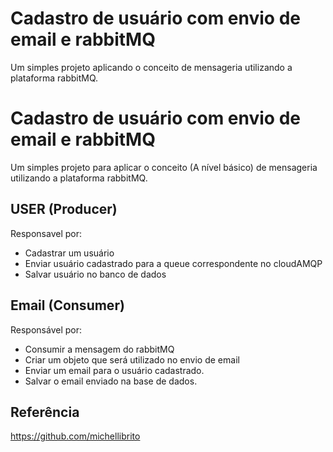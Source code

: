 # Cadastro de usuário com envio de email e rabbitMQ

Um simples projeto aplicando o conceito de mensageria  utilizando a plataforma rabbitMQ.

# Cadastro de usuário com envio de email e rabbitMQ
Um simples projeto para aplicar o conceito (A nível básico) de mensageria  utilizando a plataforma rabbitMQ.

## USER (Producer)

Responsavel por: 
- Cadastrar um usuário
- Enviar usuário cadastrado para a queue correspondente no cloudAMQP 
- Salvar usuário no banco de dados

## Email (Consumer)

Responsável por: 
- Consumir a mensagem do rabbitMQ
- Criar um objeto que será utilizado no envio de email
- Enviar um email para o usuário cadastrado.
- Salvar o email enviado na base de dados.

## Referência
https://github.com/michellibrito

